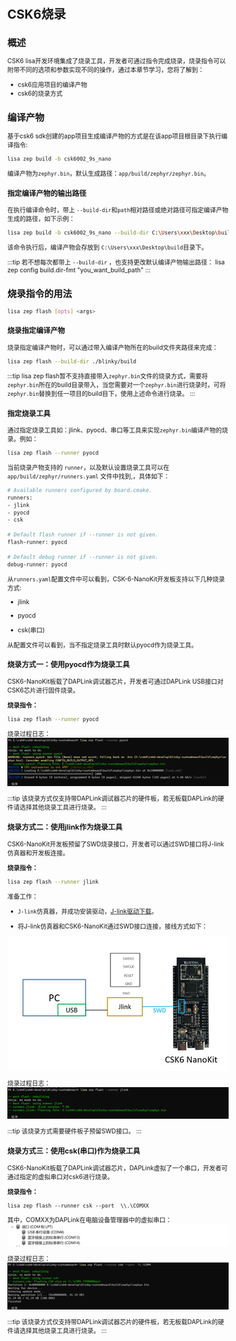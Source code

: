 # CSK6烧录

## 概述
CSK6 lisa开发环境集成了烧录工具，开发者可通过指令完成烧录，烧录指令可以附带不同的选项和参数实现不同的操作，通过本章节学习，您将了解到：
- csk6应用项目的编译产物
- csk6的烧录方式

## 编译产物
基于csk6 sdk创建的app项目生成编译产物的方式是在该app项目根目录下执行编译指令:

```bash
lisa zep build -b csk6002_9s_nano
```
编译产物为`zephyr.bin`，默认生成路径：`app/build/zephyr/zephyr.bin`。

### 指定编译产物的输出路径
在执行编译命令时，带上 `--build-dir`和`path`相对路径或绝对路径可指定编译产物生成的路径，如下示例：

```bash
lisa zep build -b csk6002_9s_nano --build-dir C:\Users\xxx\Desktop\build
```
该命令执行后，编译产物会存放到 `C:\Users\xxx\Desktop\build`目录下。

:::tip
若不想每次都带上 `--build-dir` ，也支持更改默认编译产物输出路径：
lisa zep config build.dir-fmt "you_want_build_path"
:::

## 烧录指令的用法
```bash
lisa zep flash [opts] <args>
```
### 烧录指定编译产物
烧录指定编译产物时，可以通过带入编译产物所在的build文件夹路径来完成：
```bash
lisa zep flash --build-dir ./blinky/build
```

:::tip
lisa zep flash暂不支持直接带入`zephyr.bin`文件的烧录方式，需要将`zephyr.bin`所在的build目录带入，当您需要对一个`zephyr.bin`进行烧录时，可将`zephyr.bin`替换到任一项目的build目下，使用上述命令进行烧录。
:::

### 指定烧录工具
通过指定烧录工具如：jlink、pyocd、串口等工具来实现`zephyr.bin`编译产物的烧录。例如：
```bash
lisa zep flash --runner pyocd
```
当前烧录产物支持的 `runner`，以及默认设置烧录工具可以在 `app/build/zephyr/runners.yaml` 文件中找到,，具体如下：
```bash
# Available runners configured by board.cmake.
runners:
- jlink
- pyocd
- csk

# Default flash runner if --runner is not given.
flash-runner: pyocd

# Default debug runner if --runner is not given.
debug-runner: pyocd
```

从`runners.yaml`配置文件中可以看到，CSK-6-NanoKit开发板支持以下几种烧录方式:

- jlink

- pyocd

- csk(串口)

从配置文件可以看到，当不指定烧录工具时默认pyocd作为烧录工具。

### 烧录方式一：使用pyocd作为烧录工具
CSK6-NanoKit板载了DAPLink调试器芯片，开发者可通过DAPLink USB接口对CSK6芯片进行固件烧录。

**烧录指令：**

```bash
lisa zep flash --runner pyocd
```

烧录过程日志：
![](./files/burn_pyocd.png)

:::tip
该烧录方式仅支持带DAPLink调试器芯片的硬件板，若无板载DAPLink的硬件请选择其他烧录工具进行烧录。
:::

### 烧录方式二：使用jlink作为烧录工具
CSK6-NanoKit开发板预留了SWD烧录接口，开发者可以通过SWD接口将J-link仿真器和开发板连接。

**烧录指令：**

```bash
lisa zep flash --runner jlink
```
准备工作：
- `J-link`仿真器，并成功安装驱动，[J-link驱动下载](https://iflyos-external.oss-cn-shanghai.aliyuncs.com/public/lsopen/zephyr/%E5%B7%A5%E5%85%B7/JLink_Windows_V630d.exe)。

- 将J-link仿真器和CSK6-NanoKit通过SWD接口连接，接线方式如下：

![](./files/connect.png)

烧录过程日志：
![](./files/burn_jlink.png)

:::tip
该烧录方式需要硬件板子预留SWD接口。
:::

### 烧录方式三：使用csk(串口)作为烧录工具
CSK6-NanoKit板载了DAPLink调试器芯片，DAPLink虚拟了一个串口，开发者可通过指定的虚拟串口对csk6进行烧录。

**烧录指令：**

```
lisa zep flash --runner csk --port  \\.\COMXX
```

其中，COMXX为DAPLink在电脑设备管理器中的虚拟串口：
![](./files/uart_burn.png)

烧录过程日志：
![](./files/burn_uart.png)

:::tip
该烧录方式仅支持带DAPLink调试器芯片的硬件板，若无板载DAPLink的硬件请选择其他烧录工具进行烧录。
:::